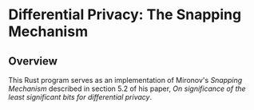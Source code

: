 # Differential Privacy: The Snapping Mechanism

## Overview

This Rust program serves as an implementation of Mironov's *Snapping Mechanism* described in section 5.2 of his paper, 
*On significance of the least significant bits for differential privacy*.
